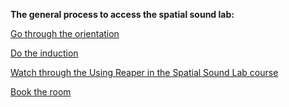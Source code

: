 **The general process to access the spatial sound lab:**

[Go through the orientation](https://moodle.rca.ac.uk/mod/scorm/view.php?id=48079)

[Do the induction](https://moodle.rca.ac.uk/mod/scorm/view.php?id=33845)

[Watch through the Using Reaper in the Spatial Sound Lab course](https://moodle.rca.ac.uk/mod/scorm/view.php?id=33803)

[Book the room](https://moodle.rca.ac.uk/mod/scheduler/view.php?id=33842)